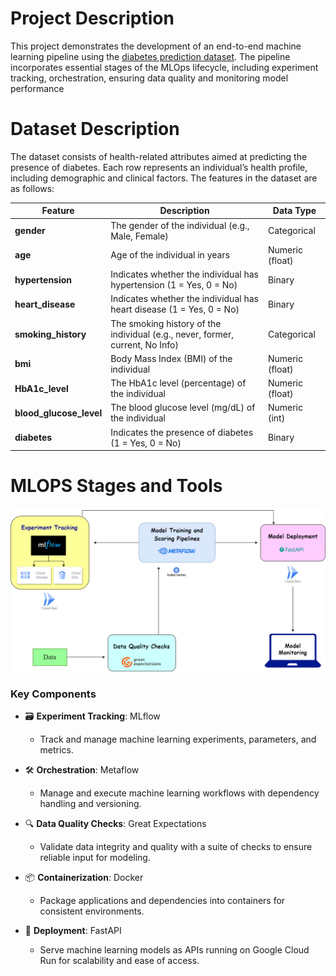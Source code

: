 # Project Description
This project demonstrates the development of an end-to-end machine learning pipeline using the [diabetes prediction dataset](https://www.kaggle.com/datasets/iammustafatz/diabetes-prediction-dataset). 
The pipeline incorporates essential stages of the MLOps lifecycle, including experiment tracking, orchestration, ensuring data quality and monitoring model performance
# Dataset Description
The dataset consists of health-related attributes aimed at predicting the presence of diabetes. Each row represents an individual’s health profile, including demographic and clinical factors. The features in the dataset are as follows:

| Feature                | Description                                                  | Data Type         |
|------------------------|--------------------------------------------------------------|--------------------|
| **gender**             | The gender of the individual (e.g., Male, Female)           | Categorical         |
| **age**                | Age of the individual in years                               | Numeric (float)     |
| **hypertension**       | Indicates whether the individual has hypertension (1 = Yes, 0 = No) | Binary              |
| **heart_disease**      | Indicates whether the individual has heart disease (1 = Yes, 0 = No) | Binary              |
| **smoking_history**    | The smoking history of the individual (e.g., never, former, current, No Info) | Categorical         |
| **bmi**                | Body Mass Index (BMI) of the individual                      | Numeric (float)     |
| **HbA1c_level**       | The HbA1c level (percentage) of the individual | Numeric (float)     |
| **blood_glucose_level**| The blood glucose level (mg/dL) of the individual            | Numeric (int)       |
| **diabetes**           | Indicates the presence of diabetes (1 = Yes, 0 = No)        | Binary              |
# MLOPS Stages and Tools
![](architecture_diagram.png)

### Key Components

- 🗃️ **Experiment Tracking**: MLflow
  - Track and manage machine learning experiments, parameters, and metrics.
  
- 🛠️ **Orchestration**: Metaflow
  - Manage and execute machine learning workflows with dependency handling and versioning.

- 🔍 **Data Quality Checks**: Great Expectations
  - Validate data integrity and quality with a suite of checks to ensure reliable input for modeling.

- 📦 **Containerization**: Docker
  - Package applications and dependencies into containers for consistent environments.

- 🚀 **Deployment**: FastAPI
  - Serve machine learning models as APIs running on Google Cloud Run for scalability and ease of access.


